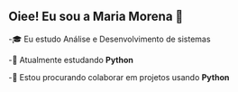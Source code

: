 ## Oiee! Eu sou a Maria Morena 👋
-🎓 Eu estudo Análise e Desenvolvimento de sistemas

-📖 Atualmente estudando **Python**

-🤝 Estou procurando colaborar em projetos usando **Python**

